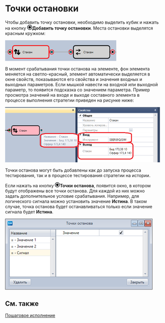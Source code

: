 # Точки остановки

Чтобы добавить точку остановки, необходимо выделить кубик и нажать на кнопку ![Designer Debug 01](../images/Designer_Debug_01.png)**Добавить точку остановки**. Места остановки выделятся красным кружком:

![Designer Stopping point 00](../images/Designer_Debug_Break_Points_00.png)

В момент срабатывания точки останова на элементе, фон элемента меняется на светло\-красный, элемент автоматически выделяется в окне свойств, показываются его свойства и значения входных и выходных параметров. Если мышкой навести на входной или выходной параметр, то появится подсказка со значением параметра. Пример просмотра значений на входе и выходе составного элемента в процессе выполнения стратегии приведен на рисунке ниже:

![Designer Stopping point 01](../images/Designer_Debug_Break_Points_01.png)

Точки останова могут быть добавлены как до запуска процесса тестирования, так и в процессе тестирования стратегии на истории.

Если нажать на кнопку ![Designer Debug 01](../images/Designer_Debug_01.png)**Точки останова**, появится окно, в котором будут отображены все точки останова. Для каждой из них можно задать дополнительное условие срабатывания. Например, для логического сигнала можно установить значение **Истина**. В таком случае, точка останова будет останавливаться только если значение сигнала будет **Истина**. 

![Designer Stopping point 02](../images/Designer_Stopping_point_02.png)

## См. также

[Пошаговое исполнение](Designer_Step.md)
